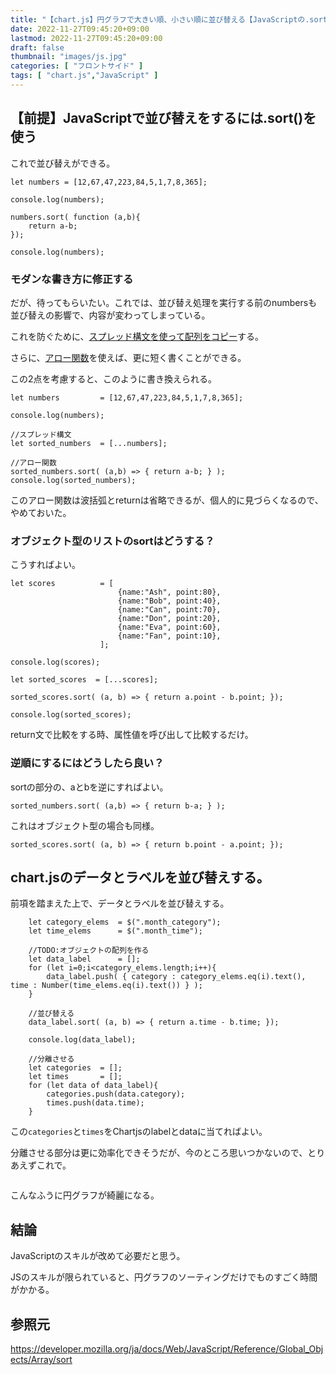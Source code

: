 ```yaml
---
title: "【chart.js】円グラフで大きい順、小さい順に並び替える【JavaScriptの.sort()】"
date: 2022-11-27T09:45:20+09:00
lastmod: 2022-11-27T09:45:20+09:00
draft: false
thumbnail: "images/js.jpg"
categories: [ "フロントサイド" ]
tags: [ "chart.js","JavaScript" ]
---
```



## 【前提】JavaScriptで並び替えをするには.sort()を使う

これで並び替えができる。

```
let numbers = [12,67,47,223,84,5,1,7,8,365];

console.log(numbers);

numbers.sort( function (a,b){
    return a-b;
});

console.log(numbers);
```

### モダンな書き方に修正する

だが、待ってもらいたい。これでは、並び替え処理を実行する前のnumbersも並び替えの影響で、内容が変わってしまっている。

これを防ぐために、[スプレッド構文を使って配列をコピー](/post/react-essential-javascript/#スプレッド構文)する。

さらに、[アロー関数](/post/react-essential-javascript/#アロー関数)を使えば、更に短く書くことができる。

この2点を考慮すると、このように書き換えられる。

```
let numbers         = [12,67,47,223,84,5,1,7,8,365];

console.log(numbers);

//スプレッド構文
let sorted_numbers  = [...numbers];

//アロー関数
sorted_numbers.sort( (a,b) => { return a-b; } );
console.log(sorted_numbers);
```

このアロー関数は波括弧とreturnは省略できるが、個人的に見づらくなるので、やめておいた。



### オブジェクト型のリストのsortはどうする？

こうすればよい。

```
let scores          = [
                        {name:"Ash", point:80},
                        {name:"Bob", point:40},
                        {name:"Can", point:70},
                        {name:"Don", point:20},
                        {name:"Eva", point:60},
                        {name:"Fan", point:10},
                    ];

console.log(scores);

let sorted_scores  = [...scores];

sorted_scores.sort( (a, b) => { return a.point - b.point; });

console.log(sorted_scores);
```

return文で比較をする時、属性値を呼び出して比較するだけ。


### 逆順にするにはどうしたら良い？

sortの部分の、aとbを逆にすればよい。

```
sorted_numbers.sort( (a,b) => { return b-a; } );
```

これはオブジェクト型の場合も同様。

```
sorted_scores.sort( (a, b) => { return b.point - a.point; });
```


## chart.jsのデータとラベルを並び替えする。

前項を踏まえた上で、データとラベルを並び替えする。


```
    let category_elems  = $(".month_category");
    let time_elems      = $(".month_time");

    //TODO:オブジェクトの配列を作る
    let data_label      = [];
    for (let i=0;i<category_elems.length;i++){
        data_label.push( { category : category_elems.eq(i).text(), time : Number(time_elems.eq(i).text()) } );
    }

    //並び替える
    data_label.sort( (a, b) => { return a.time - b.time; });

    console.log(data_label);

    //分離させる
    let categories  = [];
    let times       = [];
    for (let data of data_label){
        categories.push(data.category);
        times.push(data.time);
    }
```

この`categories`と`times`をChartjsのlabelとdataに当てればよい。

分離させる部分は更に効率化できそうだが、今のところ思いつかないので、とりあえずこれで。

<div class="img-center"><img src="/images/Screenshot from 2022-11-27 10-43-00.png" alt=""></div>

こんなふうに円グラフが綺麗になる。


## 結論

JavaScriptのスキルが改めて必要だと思う。

JSのスキルが限られていると、円グラフのソーティングだけでものすごく時間がかかる。


## 参照元

https://developer.mozilla.org/ja/docs/Web/JavaScript/Reference/Global_Objects/Array/sort



